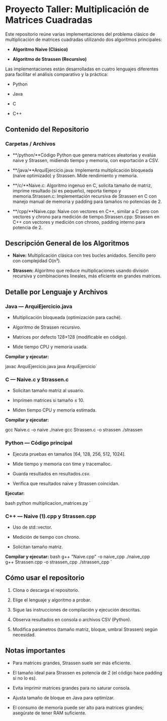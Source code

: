 Proyecto Taller: Multiplicación de Matrices Cuadradas
=====================================================

Este repositorio reúne varias implementaciones del problema clásico de multiplicación de matrices cuadradas utilizando dos algoritmos principales:

*   **Algoritmo Naive (Clásico)**
    
*   **Algoritmo de Strassen (Recursivo)**
    

Las implementaciones están desarrolladas en cuatro lenguajes diferentes para facilitar el análisis comparativo y la práctica:

*   Python
    
*   Java
    
*   C
    
*   C++
    

Contenido del Repositorio
-------------------------

### Carpetas / Archivos

*   **/python/**Código Python que genera matrices aleatorias y evalúa naive y Strassen, midiendo tiempo y memoria, con exportación a CSV.
    
*   **/java/**ArquiEjercicio.java: Implementa multiplicación bloqueada (naive optimizado) y Strassen. Mide rendimiento y memoria.
    
*   **/c/**Naive.c: Algoritmo ingenuo en C, solicita tamaño de matriz, imprime resultado (si es pequeño), reporta tiempo y memoria.Strassen.c: Implementación recursiva de Strassen en C con manejo manual de memoria y padding para tamaños no potencias de 2.
    
*   **/cpp/**Naive.cpp: Naive con vectores en C++, similar a C pero con vectores y chrono para medición de tiempo.Strassen.cpp: Strassen en C++ con vectores y medición con chrono, padding interno para potencia de 2.
    

Descripción General de los Algoritmos
-------------------------------------

*   **Naive:** Multiplicación clásica con tres bucles anidados. Sencillo pero con complejidad O(n³).
    
*   **Strassen:** Algoritmo que reduce multiplicaciones usando división recursiva y combinaciones lineales, más eficiente en grandes matrices.
    

Detalle por Lenguaje y Archivos
-------------------------------

### Java — ArquiEjercicio.java

*   Multiplicación bloqueada (optimización para caché).
    
*   Algoritmo de Strassen recursivo.
    
*   Matrices por defecto 128×128 (modificable en código).
    
*   Mide tiempo CPU y memoria usada.
    

**Compilar y ejecutar:**

javac ArquiEjercicio.java
java ArquiEjercicio`

### C — Naive.c y Strassen.c

*   Solicitan tamaño matriz al usuario.
    
*   Imprimen matrices si tamaño ≤ 10.
    
*   Miden tiempo CPU y memoria estimada.
    

**Compilar y ejecutar:**

gcc Naive.c -o naive
./naive
gcc Strassen.c -o strassen
./strassen

### Python — Código principal

*   Ejecuta pruebas en tamaños \[64, 128, 256, 512, 1024\].
    
*   Mide tiempo y memoria con time y tracemalloc.
    
*   Guarda resultados en resultados.csv.
    
*   Verifica que resultados naive y Strassen coincidan.
    

**Ejecutar:**

 bash
 python multiplicacion_matrices.py   `

### C++ — Naive (1).cpp y Strassen.cpp

*   Uso de std::vector.
    
*   Medición de tiempo con chrono.
    
*   Solicitan tamaño matriz.
    

**Compilar y ejecutar:**
 bash
 g++ "Naive.cpp" -o naive_cpp  ./naive_cpp  
 g++ Strassen.cpp -o strassen_cpp  ./strassen_cpp   `

Cómo usar el repositorio
------------------------

1.  Clona o descarga el repositorio.
    
2.  Elige el lenguaje y algoritmo a probar.
    
3.  Sigue las instrucciones de compilación y ejecución descritas.
    
4.  Observa resultados en consola o archivos CSV (Python).
    
5.  Modifica parámetros (tamaño matriz, bloque, umbral Strassen) según necesidad.
    

Notas importantes
-----------------

*   Para matrices grandes, Strassen suele ser más eficiente.
    
*   El tamaño ideal para Strassen es potencia de 2 (el código hace padding si no lo es).
    
*   Evita imprimir matrices grandes para no saturar consola.
    
*   Ajusta tamaño de bloque en Java para optimizar.
    
*   El consumo de memoria puede ser alto para matrices grandes; asegúrate de tener RAM suficiente.
